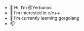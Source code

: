 - 👋 Hi, I’m @Yerbanos
- 👀 I’m interested in c/c++ 
- 🌱 I’m currently learning go/golang
- 📫 

<!---
Yerbanos/Yerbanos is a ✨ special ✨ repository because its `README.md` (this file) appears on your GitHub profile.
You can click the Preview link to take a look at your changes.
--->
